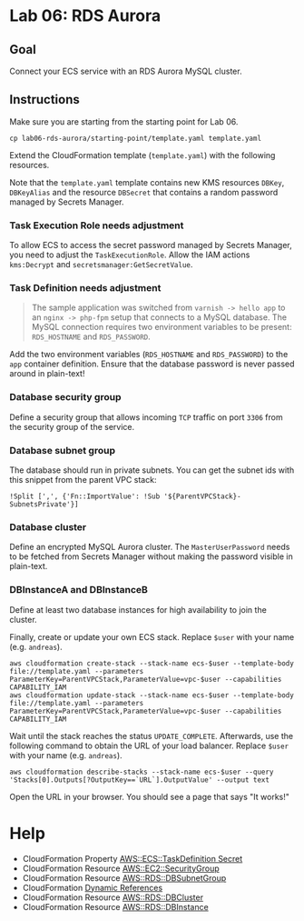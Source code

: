 # Lab 06: RDS Aurora

## Goal

Connect your ECS service with an RDS Aurora MySQL cluster.

## Instructions

Make sure you are starting from the starting point for Lab 06.

```
cp lab06-rds-aurora/starting-point/template.yaml template.yaml
```

Extend the CloudFormation template (`template.yaml`) with the following resources.

Note that the `template.yaml` template contains new KMS resources `DBKey`, `DBKeyAlias` and the resource `DBSecret` that contains a random password managed by Secrets Manager.

### Task Execution Role needs adjustment

To allow ECS to access the secret password managed by Secrets Manager, you need to adjust the `TaskExecutionRole`. Allow the IAM actions `kms:Decrypt` and `secretsmanager:GetSecretValue`.

### Task Definition needs adjustment

> The sample application was switched from `varnish -> hello app` to an `nginx -> php-fpm` setup that connects to a MySQL database. The MySQL connection requires two environment variables to be present: `RDS_HOSTNAME` and `RDS_PASSWORD`.

Add the two environment variables (`RDS_HOSTNAME` and `RDS_PASSWORD`) to the `app` container definition. Ensure that the database password is never passed around in plain-text!

### Database security group

Define a security group that allows incoming `TCP` traffic on port `3306` from the security group of the service.

### Database subnet group

The database should run in private subnets. You can get the subnet ids with this snippet from the parent VPC stack:

```
!Split [',', {'Fn::ImportValue': !Sub '${ParentVPCStack}-SubnetsPrivate'}]
```

### Database cluster

Define an encrypted MySQL Aurora cluster. The `MasterUserPassword` needs to be fetched from Secrets Manager without making the password visible in plain-text.

### DBInstanceA and DBInstanceB

Define at least two database instances for high availability to join the cluster.

Finally, create or update your own ECS stack. Replace `$user` with your name (e.g. `andreas`).

```
aws cloudformation create-stack --stack-name ecs-$user --template-body file://template.yaml --parameters ParameterKey=ParentVPCStack,ParameterValue=vpc-$user --capabilities CAPABILITY_IAM
aws cloudformation update-stack --stack-name ecs-$user --template-body file://template.yaml --parameters ParameterKey=ParentVPCStack,ParameterValue=vpc-$user --capabilities CAPABILITY_IAM
```

Wait until the stack reaches the status `UPDATE_COMPLETE`. Afterwards, use the following command to obtain the URL of your load balancer. Replace `$user` with your name (e.g. `andreas`).

```
aws cloudformation describe-stacks --stack-name ecs-$user --query 'Stacks[0].Outputs[?OutputKey==`URL`].OutputValue' --output text
```

Open the URL in your browser. You should see a page that says "It works!"

# Help

* CloudFormation Property [AWS::ECS::TaskDefinition Secret](https://docs.aws.amazon.com/AWSCloudFormation/latest/UserGuide/aws-properties-ecs-taskdefinition-secret.html)
* CloudFormation Resource [AWS::EC2::SecurityGroup](https://docs.aws.amazon.com/AWSCloudFormation/latest/UserGuide/aws-properties-ec2-security-group.html)
* CloudFormation Resource [AWS::RDS::DBSubnetGroup
](https://docs.aws.amazon.com/AWSCloudFormation/latest/UserGuide/aws-resource-rds-dbsubnet-group.html)
* CloudFormation [Dynamic References](https://docs.aws.amazon.com/AWSCloudFormation/latest/UserGuide/dynamic-references.html)
* CloudFormation Resource [AWS::RDS::DBCluster](https://docs.aws.amazon.com/AWSCloudFormation/latest/UserGuide/aws-resource-rds-dbcluster.html)
* CloudFormation Resource [AWS::RDS::DBInstance](https://docs.aws.amazon.com/AWSCloudFormation/latest/UserGuide/aws-properties-rds-database-instance.html)
